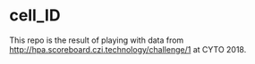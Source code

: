 # cell_ID
This repo is the result of playing with data from http://hpa.scoreboard.czi.technology/challenge/1 at CYTO 2018. 
